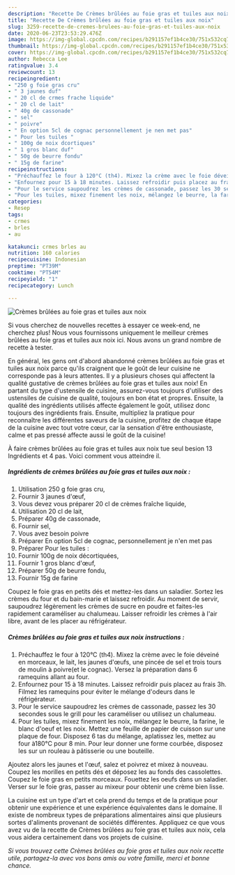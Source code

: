 ```yaml
---
description: "Recette De Crèmes brûlées au foie gras et tuiles aux noix"
title: "Recette De Crèmes brûlées au foie gras et tuiles aux noix"
slug: 3259-recette-de-cremes-brulees-au-foie-gras-et-tuiles-aux-noix
date: 2020-06-23T23:53:29.476Z
image: https://img-global.cpcdn.com/recipes/b291157ef1b4ce30/751x532cq70/cremes-brulees-au-foie-gras-et-tuiles-aux-noix-photo-principale-de-la-recette.jpg
thumbnail: https://img-global.cpcdn.com/recipes/b291157ef1b4ce30/751x532cq70/cremes-brulees-au-foie-gras-et-tuiles-aux-noix-photo-principale-de-la-recette.jpg
cover: https://img-global.cpcdn.com/recipes/b291157ef1b4ce30/751x532cq70/cremes-brulees-au-foie-gras-et-tuiles-aux-noix-photo-principale-de-la-recette.jpg
author: Rebecca Lee
ratingvalue: 3.4
reviewcount: 13
recipeingredient:
- "250 g foie gras cru"
- " 3 jaunes duf"
- " 20 cl de crmes frache liquide"
- " 20 cl de lait"
- " 40g de cassonade"
- " sel"
- " poivre"
- " En option 5cl de cognac personnellement je nen met pas"
- " Pour les tuiles "
- " 100g de noix dcortiques"
- " 1 gros blanc duf"
- " 50g de beurre fondu"
- " 15g de farine"
recipeinstructions:
- "Préchauffez le four à 120°C (th4). Mixez la crème avec le foie déveiné en morceaux, le lait, les jaunes d&#39;œufs, une pincée de sel et trois tours de moulin à poivre(et le cognac). Versez la préparation dans 6 ramequins allant au four."
- "Enfournez pour 15 à 18 minutes. Laissez refroidir puis placez au frais 3h. Filmez les ramequins pour éviter le mélange d&#39;odeurs dans le réfrigérateur."
- "Pour le service saupoudrez les crèmes de cassonade, passez les 30 secondes sous le grill pour les caraméliser ou utilisez un chalumeau."
- "Pour les tuiles, mixez finement les noix, mélangez le beurre, la farine, le blanc d&#39;oeuf et les noix. Mettez une feuille de papier de cuisson sur une plaque de four. Disposez 6 tas du mélange, aplatissez les, mettez au four à180°C pour 8 min. Pour leur donner une forme courbée, disposez les sur un rouleau à pâtisserie ou une bouteille."
categories:
- Resep
tags:
- crmes
- brles
- au

katakunci: crmes brles au 
nutrition: 160 calories
recipecuisine: Indonesian
preptime: "PT39M"
cooktime: "PT54M"
recipeyield: "1"
recipecategory: Lunch

---
```



![Crèmes brûlées au foie gras et tuiles aux noix](https://img-global.cpcdn.com/recipes/b291157ef1b4ce30/751x532cq70/cremes-brulees-au-foie-gras-et-tuiles-aux-noix-photo-principale-de-la-recette.jpg)

Si vous cherchez de nouvelles recettes à essayer ce week-end, ne cherchez plus! Nous vous fournissons uniquement le meilleur crèmes brûlées au foie gras et tuiles aux noix ici. Nous avons un grand nombre de recette à tester.

En général, les gens ont d'abord abandonné crèmes brûlées au foie gras et tuiles aux noix parce qu'ils craignent que le goût de leur cuisine ne corresponde pas à leurs attentes. Il y a plusieurs choses qui affectent la qualité gustative de crèmes brûlées au foie gras et tuiles aux noix! En partant du type d'ustensile de cuisine, assurez-vous toujours d'utiliser des ustensiles de cuisine de qualité, toujours en bon état et propres. Ensuite, la qualité des ingrédients utilisés affecte également le goût, utilisez donc toujours des ingrédients frais. Ensuite, multipliez la pratique pour reconnaître les différentes saveurs de la cuisine, profitez de chaque étape de la cuisine avec tout votre cœur, car la sensation d'être enthousiaste, calme et pas pressé affecte aussi le goût de la cuisine!

<!--inarticleads1-->

À faire crèmes brûlées au foie gras et tuiles aux noix tue seul besion 13 Ingrédients et 4 pas. Voici comment vous atteindre il.

##### Ingrédients de crèmes brûlées au foie gras et tuiles aux noix :

1. Utilisation 250 g foie gras cru,
1. Fournir  3 jaunes d&#39;œuf,
1. Vous devez vous préparer  20 cl de crèmes fraîche liquide,
1. Utilisation  20 cl de lait,
1. Préparer  40g de cassonade,
1. Fournir  sel,
1. Vous avez besoin  poivre
1. Préparer  En option 5cl de cognac, personnellement je n&#39;en met pas
1. Préparer  Pour les tuiles :
1. Fournir  100g de noix décortiquées,
1. Fournir  1 gros blanc d&#39;œuf,
1. Préparer  50g de beurre fondu,
1. Fournir  15g de farine


Coupez le foie gras en petits dés et mettez-les dans un saladier. Sortez les crèmes du four et du bain-marie et laissez refroidir. Au moment de servir, saupoudrez légèrement les crèmes de sucre en poudre et faites-les rapidement caraméliser au chalumeau. Laisser refroidir les crèmes à l&#39;air libre, avant de les placer au réfrigérateur. 

<!--inarticleads2-->

##### Crèmes brûlées au foie gras et tuiles aux noix instructions :

1. Préchauffez le four à 120°C (th4). Mixez la crème avec le foie déveiné en morceaux, le lait, les jaunes d&#39;œufs, une pincée de sel et trois tours de moulin à poivre(et le cognac). Versez la préparation dans 6 ramequins allant au four.
1. Enfournez pour 15 à 18 minutes. Laissez refroidir puis placez au frais 3h. Filmez les ramequins pour éviter le mélange d&#39;odeurs dans le réfrigérateur.
1. Pour le service saupoudrez les crèmes de cassonade, passez les 30 secondes sous le grill pour les caraméliser ou utilisez un chalumeau.
1. Pour les tuiles, mixez finement les noix, mélangez le beurre, la farine, le blanc d&#39;oeuf et les noix. Mettez une feuille de papier de cuisson sur une plaque de four. Disposez 6 tas du mélange, aplatissez les, mettez au four à180°C pour 8 min. Pour leur donner une forme courbée, disposez les sur un rouleau à pâtisserie ou une bouteille.


Ajoutez alors les jaunes et l&#39;œuf, salez et poivrez et mixez à nouveau. Coupez les morilles en petits dés et déposez les au fonds des cassolettes. Coupez le foie gras en petits morceaux. Fouettez les oeufs dans un saladier. Verser sur le foie gras, passer au mixeur pour obtenir une crème bien lisse. 

<!--inarticleads1-->

<p>
La cuisine est un type d'art et cela prend du temps et de la pratique pour obtenir une expérience et une expérience équivalentes dans le domaine. Il existe de nombreux types de préparations alimentaires ainsi que plusieurs sortes d'aliments provenant de sociétés différentes. Appliquez ce que vous avez vu de la recette de Crèmes brûlées au foie gras et tuiles aux noix, cela vous aidera certainement dans vos projets de cuisine.
</p>

<p>
<i>Si vous trouvez cette Crèmes brûlées au foie gras et tuiles aux noix recette utile, partagez-la avec vos bons amis ou votre famille, merci et bonne chance.</i>
</p>

